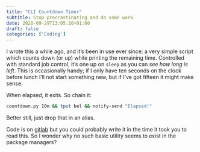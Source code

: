 ```yaml
---
title: "CLI Countdown Timer"
subtitle: Stop procrastinating and do some work
date: 2020-09-29T13:05:10+01:00
draft: false
categories: ['Coding']
---
```

I wrote this a while ago, and it’s been in use ever since: a very
simple script which counts down (or up) while printing the remaining
time.  Controlled with standard job control, it’s one up on `sleep` as
you can _see how long is left_.  This is occasionally handy; if I only
have ten seconds on the clock before lunch I’ll not start something
new, but if I’ve got fifteen it might make sense.

When elapsed, it exits.  So chain it:
```bash
countdown.py 10m && tput bel && notify-send "Elapsed!"
```

Better still, just drop that in an alias.

Code is on [gitlab](https://gitlab.com/2e0byo/cli-countdown-timer) but
you could probably write it in the time it took you to read this.  So
I wonder why no such basic utility seems to exist in the package managers?
